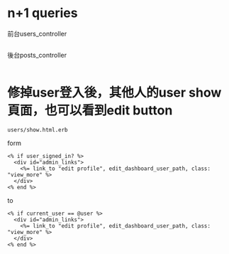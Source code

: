 # n+1 queries

前台users_controller

```

```

後台posts_controller

```

```


# 修掉user登入後，其他人的user show頁面，也可以看到edit button

`users/show.html.erb`

form

```
<% if user_signed_in? %>
  <div id="admin_links">
    <%= link_to "edit profile", edit_dashboard_user_path, class: "view_more" %>
  </div>
<% end %>
```

to

```
<% if current_user == @user %>
  <div id="admin_links">
    <%= link_to "edit profile", edit_dashboard_user_path, class: "view_more" %>
  </div>
<% end %>
```
